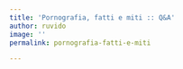 ```yaml
---
title: 'Pornografia, fatti e miti :: Q&A'
author: ruvido
image: ''
permalink: pornografia-fatti-e-miti

---
```

